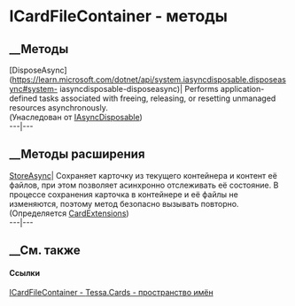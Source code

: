 # ICardFileContainer - методы
##  __Методы
[DisposeAsync](https://learn.microsoft.com/dotnet/api/system.iasyncdisposable.disposeasync#system-
iasyncdisposable-disposeasync)| Performs application-defined tasks associated
with freeing, releasing, or resetting unmanaged resources asynchronously.  
(Унаследован от
[IAsyncDisposable](https://learn.microsoft.com/dotnet/api/system.iasyncdisposable))  
---|---  
##  __Методы расширения
[StoreAsync](M_Tessa_Cards_CardExtensions_StoreAsync.htm)|  Сохраняет карточку
из текущего контейнера и контент её файлов, при этом позволяет асинхронно
отслеживать её состояние. В процессе сохранения карточка в контейнере и её
файлы не изменяются, поэтому метод безопасно вызывать повторно.  
(Определяется [CardExtensions](T_Tessa_Cards_CardExtensions.htm))  
---|---  
##  __См. также
#### Ссылки
[ICardFileContainer - ](T_Tessa_Cards_ICardFileContainer.htm)
[Tessa.Cards - пространство имён](N_Tessa_Cards.htm)
